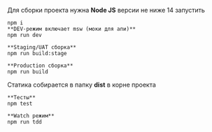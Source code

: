 Для сборки проекта нужна **Node JS** версии не ниже 14 запустить

    npm i
    **DEV-режим включает msw (моки для апи)**
    npm run dev

    **Staging/UAT сборка**
    npm run build:stage

    **Production сборка**
    npm run build

Статика собирается в папку **dist** в корне проекта

    **Тесты**
    npm test

    **Watch режим**
    npm run tdd
